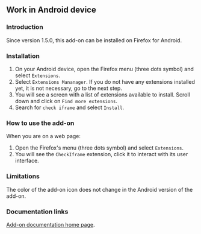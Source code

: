 ## Work in Android device

### Introduction

Since version 1.5.0, this add-on can be installed on Firefox for Android.

### Installation

1. On your Android device, open the Firefox menu (three dots symbol) and select `Extensions`.
2. Select `Extensions Mananager`. If you do not have any extensions installed yet, it is not necessary, go to the next step.
3. You will see a screen with a list of extensions available to install. Scroll down and click on `Find more extensions`.
4. Search for `check iframe` and select `Install`.

### How to use the add-on

When you are on a web page:

1. Open the Firefox's menu (three dots symbol) and select `Extensions`.
2. You will see the `CheckIframe` extension, click it to interact with its user interface.

### Limitations

The color of the add-on icon does not change in the Android version of the add-on.

### Documentation links

[Add-on documentation home page](https://cmoli.es/projects/check-iframe/introduction.html).
